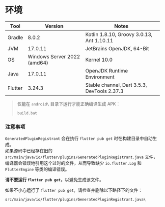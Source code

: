 # 环境

| Tool     | Version   | Notes                                |
|----------|-----------|--------------------------------------|
| Gradle   | 8.0.2     | Kotlin 1.8.10, Groovy 3.0.13, Ant 1.10.11 |
| JVM      | 17.0.11   | JetBrains OpenJDK, 64-Bit            |
| OS       | Windows Server 2022 (amd64) | Kernel 10.0         |
| Java     | 17.0.11   | OpenJDK Runtime Environment          |
| Flutter  | 3.24.3    | Stable channel, Dart 3.5.3, DevTools 2.37.3 |

> 仅能在 `android\` 目录下运行才能正确编译生成 APK：
>
> ```sh
> build.bat
> ```
>

### 注意事项

`GeneratedPluginRegistrant` 会在执行 `flutter pub get` 时在构建目录中自动生成。  
如果源码中已经存在旧的 `src/main/java/io/flutter/plugins/GeneratedPluginRegistrant.java` 文件，编译器会错误地引用这个过时的文件，从而导致缺少 `io.flutter.Log` 和 `FlutterEngine` 等类的编译错误。  

**请不要运行 `flutter pub get`**，以避免生成该文件。  

如果不小心运行了 `flutter pub get`，请检查并删除以下路径下的文件：
```path 
src/main/java/io/flutter/plugins/GeneratedPluginRegistrant.java\
```